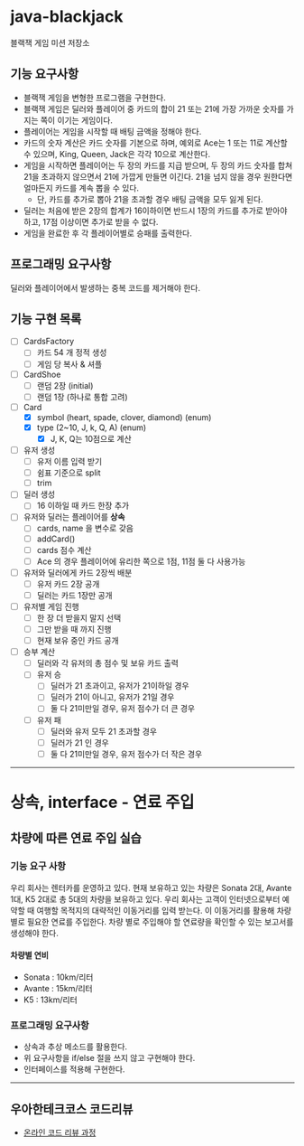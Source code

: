 # java-blackjack
블랙잭 게임 미션 저장소

## 기능 요구사항
- 블랙잭 게임을 변형한 프로그램을 구현한다. 
- 블랙잭 게임은 딜러와 플레이어 중 카드의 합이 21 또는 21에 가장 가까운 숫자를 가지는 쪽이 이기는 게임이다.
- 플레이어는 게임을 시작할 때 배팅 금액을 정해야 한다. 
- 카드의 숫자 계산은 카드 숫자를 기본으로 하며, 예외로 Ace는 1 또는 11로 계산할 수 있으며, King, Queen, Jack은 각각 10으로 계산한다.
- 게임을 시작하면 플레이어는 두 장의 카드를 지급 받으며, 두 장의 카드 숫자를 합쳐 21을 초과하지 않으면서 21에 가깝게 만들면 이긴다. 21을 넘지 않을 경우 원한다면 얼마든지 카드를 계속 뽑을 수 있다. 
    - 단, 카드를 추가로 뽑아 21을 초과할 경우 배팅 금액을 모두 잃게 된다.
- 딜러는 처음에 받은 2장의 합계가 16이하이면 반드시 1장의 카드를 추가로 받아야 하고, 17점 이상이면 추가로 받을 수 없다.
- 게임을 완료한 후 각 플레이어별로 승패를 출력한다.

## 프로그래밍 요구사항
딜러와 플레이어에서 발생하는 중복 코드를 제거해야 한다.

## 기능 구현 목록
- [ ] CardsFactory 
    - [ ] 카드 54 개 정적 생성
    - [ ] 게임 당 복사 & 셔플
- [ ] CardShoe
    - [ ] 랜덤 2장 (initial)
    - [ ] 랜덤 1장 (하나로 통합 고려)
- [ ] Card
     - [x] symbol (heart, spade, clover, diamond) (enum)
     - [x] type (2~10, J, k, Q, A) (enum)
        - [x] J, K, Q는 10점으로 계산
- [ ] 유저 생성
    - [ ] 유저 이름 입력 받기 
    - [ ] 쉼표 기준으로 split
    - [ ] trim
- [ ] 딜러 생성
    - [ ] 16 이하일 때 카드 한장 추가
- [ ] 유저와 딜러는 플레이어를 **상속** 
    - [ ] cards, name 을 변수로 갖음
    - [ ] addCard()
    - [ ] cards 점수 계산
    - [ ] Ace 의 경우 플레이어에 유리한 쪽으로 1점, 11점 둘 다 사용가능
- [ ] 유저와 딜러에게 카드 2장씩 배분
    - [ ] 유저 카드 2장 공개
    - [ ] 딜러는 카드 1장만 공개
- [ ] 유저별 게임 진행
    - [ ] 한 장 더 받을지 말지 선택
    - [ ] 그만 받을 때 까지 진행
    - [ ] 현재 보유 중인 카드 공개
- [ ] 승부 계산
    - [ ] 딜러와 각 유저의 총 점수 및 보유 카드 출력
    - [ ] 유저 승
        - [ ] 딜러가 21 초과이고, 유저가 21이하일 경우
        - [ ] 딜러가 21이 아니고, 유저가 21일 경우
        - [ ] 둘 다 21미만일 경우, 유저 점수가 더 큰 경우
    - [ ] 유저 패
        - [ ] 딜러와 유저 모두 21 초과할 경우
        - [ ] 딜러가 21 인 경우
        - [ ] 둘 다 21미만일 경우, 유저 점수가 더 작은 경우

---
# 상속, interface - 연료 주입
## 차량에 따른 연료 주입 실습
### 기능 요구 사항
우리 회사는 렌터카를 운영하고 있다. 현재 보유하고 있는 차량은 Sonata 2대, Avante 1대, K5 2대로 총 5대의 차량을 보유하고 있다.
우리 회사는 고객이 인터넷으로부터 예약할 때 여행할 목적지의 대략적인 이동거리를 입력 받는다. 이 이동거리를 활용해 차량 별로 필요한 연료를 주입한다.
차량 별로 주입해야 할 연료량을 확인할 수 있는 보고서를 생성해야 한다.

#### 차량별 연비
* Sonata : 10km/리터
* Avante : 15km/리터
* K5 : 13km/리터

### 프로그래밍 요구사항
* 상속과 추상 메소드를 활용한다.
* 위 요구사항을 if/else 절을 쓰지 않고 구현해야 한다.
* 인터페이스를 적용해 구현한다.

---
## 우아한테크코스 코드리뷰
* [온라인 코드 리뷰 과정](https://github.com/woowacourse/woowacourse-docs/blob/master/maincourse/README.md)